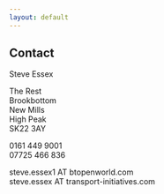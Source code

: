```yaml
---
layout: default
---
```


Contact
-------

Steve Essex

The Rest  
Brookbottom  
New Mills  
High Peak  
SK22 3AY

0161 449 9001  
07725 466 836

steve.essex1 AT btopenworld.com  
steve.essex AT transport-initiatives.com
